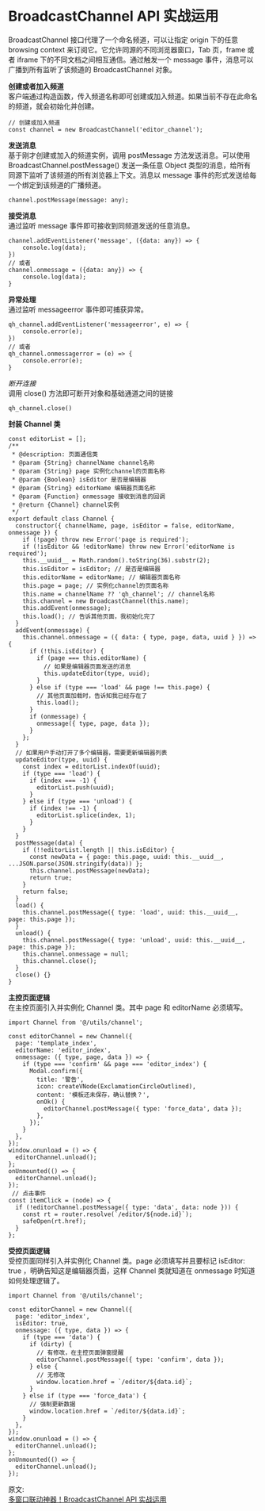 # BroadcastChannel API 实战运用
BroadcastChannel 接口代理了一个命名频道，可以让指定 origin 下的任意 browsing context 来订阅它。它允许同源的不同浏览器窗口，Tab 页，frame 或者 iframe 下的不同文档之间相互通信。通过触发一个 message 事件，消息可以广播到所有监听了该频道的 BroadcastChannel 对象。  

**创建或者加入频道**  
客户端通过构造函数，传入频道名称即可创建或加入频道。如果当前不存在此命名的频道，就会初始化并创建。  
``` 
// 创建或加入频道
const channel = new BroadcastChannel('editor_channel');
```

**发送消息**  
基于刚才创建或加入的频道实例，调用 postMessage 方法发送消息。可以使用 BroadcastChannel.postMessage()  发送一条任意 Object 类型的消息，给所有同源下监听了该频道的所有浏览器上下文。消息以 message 事件的形式发送给每一个绑定到该频道的广播频道。  
``` 
channel.postMessage(message: any);
```

**接受消息**  
通过监听 message 事件即可接收到同频道发送的任意消息。  
``` 
channel.addEventListener('message', ({data: any}) => {
    console.log(data);
})
// 或者
channel.onmessage = ({data: any}) => {
    console.log(data);
}
```

**异常处理**  
通过监听 messageerror  事件即可捕获异常。
``` 
qh_channel.addEventListener('messageerror', e) => {
    console.error(e);
})
// 或者
qh_channel.onmessagerror = (e) => {
    console.error(e);
}
```
_断开连接_   
调用 close() 方法即可断开对象和基础通道之间的链接  
``` 
qh_channel.close()
```

**封装 Channel 类**  
``` 
const editorList = [];
/**
 * @description: 页面通信类
 * @param {String} channelName channel名称
 * @param {String} page 实例化channel的页面名称
 * @param {Boolean} isEditor 是否是编辑器
 * @param {String} editorName 编辑器页面名称
 * @param {Function} onmessage 接收到消息的回调
 * @return {Channel} channel实例
 */
export default class Channel {
  constructor({ channelName, page, isEditor = false, editorName, onmessage }) {
    if (!page) throw new Error('page is required');
    if (!isEditor && !editorName) throw new Error('editorName is required');
    this.__uuid__ = Math.random().toString(36).substr(2);
    this.isEditor = isEditor; // 是否是编辑器
    this.editorName = editorName; // 编辑器页面名称
    this.page = page; // 实例化channel的页面名称
    this.name = channelName ?? 'qh_channel'; // channel名称
    this.channel = new BroadcastChannel(this.name);
    this.addEvent(onmessage);
    this.load(); // 告诉其他页面，我初始化完了
  }
  addEvent(onmessage) {
    this.channel.onmessage = ({ data: { type, page, data, uuid } }) => {
      if (!this.isEditor) {
        if (page === this.editorName) {
          // 如果是编辑器页面发送的消息
          this.updateEditor(type, uuid);
        }
      } else if (type === 'load' && page !== this.page) {
        // 其他页面加载时，告诉知我已经存在了
        this.load();
      }
      if (onmessage) {
        onmessage({ type, page, data });
      }
    };
  }
  // 如果用户手动打开了多个编辑器，需要更新编辑器列表
  updateEditor(type, uuid) {
    const index = editorList.indexOf(uuid);
    if (type === 'load') {
      if (index === -1) {
        editorList.push(uuid);
      }
    } else if (type === 'unload') {
      if (index !== -1) {
        editorList.splice(index, 1);
      }
    }
  }
  postMessage(data) {
    if (!!editorList.length || this.isEditor) {
      const newData = { page: this.page, uuid: this.__uuid__, ...JSON.parse(JSON.stringify(data)) };
      this.channel.postMessage(newData);
      return true;
    }
    return false;
  }
  load() {
    this.channel.postMessage({ type: 'load', uuid: this.__uuid__, page: this.page });
  }
  unload() {
    this.channel.postMessage({ type: 'unload', uuid: this.__uuid__, page: this.page });
    this.channel.onmessage = null;
    this.channel.close();
  }
  close() {}
}

```
**主控页面逻辑**  
在主控页面引入并实例化 Channel 类。其中 page 和 editorName 必须填写。  
``` 
import Channel from '@/utils/channel';

const editorChannel = new Channel({
  page: 'template_index',
  editorName: 'editor_index',
  onmessage: ({ type, page, data }) => {
    if (type === 'confirm' && page === 'editor_index') {
      Modal.confirm({
        title: '警告',
        icon: createVNode(ExclamationCircleOutlined),
        content: '模板还未保存，确认替换？',
        onOk() {
          editorChannel.postMessage({ type: 'force_data', data });
        },
      });
    }
  },
});
window.onunload = () => {
  editorChannel.unload();
};
onUnmounted(() => {
  editorChannel.unload();
});
 // 点击事件
const itemClick = (node) => {
  if (!editorChannel.postMessage({ type: 'data', data: node })) {
    const rt = router.resolve(`/editor/${node.id}`);
    safeOpen(rt.href);
  }
};
```
**受控页面逻辑**  
受控页面同样引入并实例化 Channel 类。page 必须填写并且要标记 isEditor: true ，明确告知这是编辑器页面，这样 Channel 类就知道在 onmessage 时知道如何处理逻辑了。  
``` 
import Channel from '@/utils/channel';

const editorChannel = new Channel({
  page: 'editor_index',
  isEditor: true,
  onmessage: ({ type, data }) => {
    if (type === 'data') {
      if (dirty) {
        // 有修改，在主控页面弹窗提醒
        editorChannel.postMessage({ type: 'confirm', data });
      } else {
        // 无修改
        window.location.href = `/editor/${data.id}`;
      }
    } else if (type === 'force_data') {
      // 强制更新数据
      window.location.href = `/editor/${data.id}`;
    }
  },
});
window.onunload = () => {
  editorChannel.unload();
};
onUnmounted(() => {
  editorChannel.unload();
});
```


原文:  
[多窗口联动神器！BroadcastChannel API 实战运用](https://mp.weixin.qq.com/s/HHyAf9W3c9PPHra2MmuoIg)
